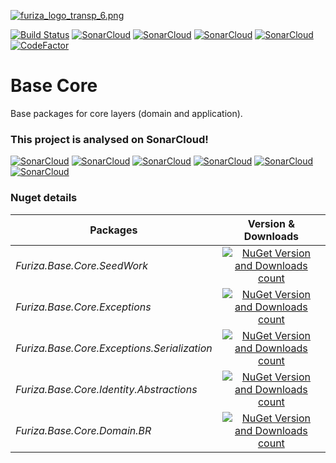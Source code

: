 [![furiza_logo_transp_6.png](https://www.imagemhost.com.br/images/2018/10/17/furiza_logo_transp_6.png)](https://www.imagemhost.com.br/image/rhCra)

[![Build Status](https://dev.azure.com/ivanborges/Furiza/_apis/build/status/ivanborges.furiza-base-core)](https://dev.azure.com/ivanborges/Furiza/_build/latest?definitionId=2)
[![SonarCloud](https://sonarcloud.io/api/project_badges/measure?project=ivanborges_furiza-base-core&metric=alert_status)](https://sonarcloud.io/dashboard?id=ivanborges_furiza-base-core)
[![SonarCloud](https://sonarcloud.io/api/project_badges/measure?project=ivanborges_furiza-base-core&metric=sqale_rating)](https://sonarcloud.io/dashboard?id=ivanborges_furiza-base-core)
[![SonarCloud](https://sonarcloud.io/api/project_badges/measure?project=ivanborges_furiza-base-core&metric=reliability_rating)](https://sonarcloud.io/dashboard?id=ivanborges_furiza-base-core)
[![SonarCloud](https://sonarcloud.io/api/project_badges/measure?project=ivanborges_furiza-base-core&metric=security_rating)](https://sonarcloud.io/dashboard?id=ivanborges_furiza-base-core)
[![CodeFactor](https://www.codefactor.io/repository/github/ivanborges/furiza-base-core/badge)](https://www.codefactor.io/repository/github/ivanborges/furiza-base-core)

# Base Core
Base packages for core layers (domain and application).

### This project is analysed on SonarCloud!

[![SonarCloud](https://sonarcloud.io/api/project_badges/measure?project=ivanborges_furiza-base-core&metric=ncloc)](https://sonarcloud.io/dashboard?id=ivanborges_furiza-base-core)
[![SonarCloud](https://sonarcloud.io/api/project_badges/measure?project=ivanborges_furiza-base-core&metric=duplicated_lines_density)](https://sonarcloud.io/dashboard?id=ivanborges_furiza-base-core)
[![SonarCloud](https://sonarcloud.io/api/project_badges/measure?project=ivanborges_furiza-base-core&metric=sqale_index)](https://sonarcloud.io/dashboard?id=ivanborges_furiza-base-core)
[![SonarCloud](https://sonarcloud.io/api/project_badges/measure?project=ivanborges_furiza-base-core&metric=bugs)](https://sonarcloud.io/dashboard?id=ivanborges_furiza-base-core)
[![SonarCloud](https://sonarcloud.io/api/project_badges/measure?project=ivanborges_furiza-base-core&metric=vulnerabilities)](https://sonarcloud.io/dashboard?id=ivanborges_furiza-base-core)
[![SonarCloud](https://sonarcloud.io/api/project_badges/measure?project=ivanborges_furiza-base-core&metric=code_smells)](https://sonarcloud.io/dashboard?id=ivanborges_furiza-base-core)

### Nuget details
|Packages|Version & Downloads|
|---------------------------|:---:|
|*Furiza.Base.Core.SeedWork*|[![NuGet Version and Downloads count](https://buildstats.info/nuget/Furiza.Base.Core.SeedWork)](https://www.nuget.org/packages/Furiza.Base.Core.SeedWork)|
|*Furiza.Base.Core.Exceptions*|[![NuGet Version and Downloads count](https://buildstats.info/nuget/Furiza.Base.Core.Exceptions)](https://www.nuget.org/packages/Furiza.Base.Core.Exceptions)|
|*Furiza.Base.Core.Exceptions.Serialization*|[![NuGet Version and Downloads count](https://buildstats.info/nuget/Furiza.Base.Core.Exceptions.Serialization)](https://www.nuget.org/packages/Furiza.Base.Core.Exceptions.Serialization)|
|*Furiza.Base.Core.Identity.Abstractions*|[![NuGet Version and Downloads count](https://buildstats.info/nuget/Furiza.Base.Core.Identity.Abstractions)](https://www.nuget.org/packages/Furiza.Base.Core.Identity.Abstractions)|
|*Furiza.Base.Core.Domain.BR*|[![NuGet Version and Downloads count](https://buildstats.info/nuget/Furiza.Base.Core.Domain.BR)](https://www.nuget.org/packages/Furiza.Base.Core.Domain.BR)|
